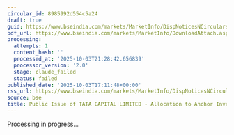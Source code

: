 ```yaml
---
circular_id: 8985992d554c5a24
draft: true
guid: https://www.bseindia.com/markets/MarketInfo/DispNoticesNCirculars.aspx?Noticeid={FC1F7B98-9161-4863-A760-D8C8B550E575}&noticeno=20251003-72&dt=10/03/2025&icount=72&totcount=73&flag=0
pdf_url: https://www.bseindia.com/markets/MarketInfo/DownloadAttach.aspx?id=20251003-72&attachedId=cd17f88a-753e-41c8-8df8-c3e5960b0715
processing:
  attempts: 1
  content_hash: ''
  processed_at: '2025-10-03T21:28:42.656839'
  processor_version: '2.0'
  stage: claude_failed
  status: failed
published_date: '2025-10-03T17:11:48+00:00'
rss_url: https://www.bseindia.com/markets/MarketInfo/DispNoticesNCirculars.aspx?Noticeid={FC1F7B98-9161-4863-A760-D8C8B550E575}&noticeno=20251003-72&dt=10/03/2025&icount=72&totcount=73&flag=0
source: bse
title: Public Issue of TATA CAPITAL LIMITED - Allocation to Anchor Investors
---
```


Processing in progress...
